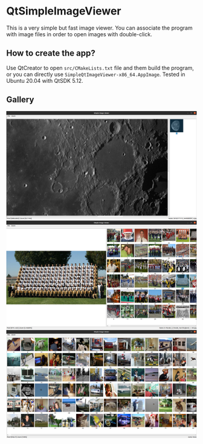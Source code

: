 # QtSimpleImageViewer
This is a very simple but fast image viewer. You can associate the program with image files in order to open images with double-click.

## How to create the app?

Use QtCreator to open ```src/CMakeLists.txt``` file and them build the program, or you can directly use ```SimpleQtImageViewer-x86_64.AppImage```. Tested in Ubuntu 20.04 with QtSDK 5.12.


## Gallery
![](./Screenshot_01.png?raw=true "Title") ![](./Screenshot_02.png?raw=true "Title") ![](./Screenshot_03.png?raw=true "Title")
